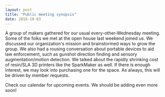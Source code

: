 ```yaml
---
layout: post
title: "Public meeting synopsis"
date: 2018-10-03
---
```


A group of makers gathered for our usual every-other-Wednesday meeting.  Some of the folks we met at the open house last weekend joined us.  We discussed our organization's mission and brainstormed ways to grow the group.  We also had a rousing conversation about portable devices to aid law enforcement, such as gunshot direction finding and sensory augmentation/motion detection.  We talked about the rapidly shrinking cost of resin/SLA 3D printers like the SparkMaker as well.  If there is enough interest, we may look into purchasing one for the space.  As always, this will be driven by member requests.

Check our calendar for upcoming events.  We should be adding even more soon!

